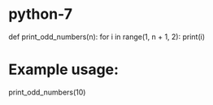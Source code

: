 # python-7
def print_odd_numbers(n):
    for i in range(1, n + 1, 2):
        print(i)

# Example usage:
print_odd_numbers(10)
